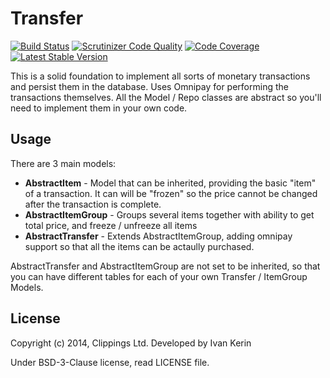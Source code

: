 Transfer
========

[![Build Status](https://travis-ci.org/clippings/transfer.png?branch=master)](https://travis-ci.org/clippings/transfer)
[![Scrutinizer Code Quality](https://scrutinizer-ci.com/g/clippings/transfer/badges/quality-score.png)](https://scrutinizer-ci.com/g/clippings/transfer/)
[![Code Coverage](https://scrutinizer-ci.com/g/clippings/transfer/badges/coverage.png)](https://scrutinizer-ci.com/g/clippings/transfer/)
[![Latest Stable Version](https://poser.pugx.org/clippings/transfer/v/stable.png)](https://packagist.org/packages/clippings/transfer)

This is a solid foundation to implement all sorts of monetary transactions and persist them in the database.
Uses Omnipay for performing the transactions themselves.
All the Model / Repo classes are abstract so you'll need to implement them in your own code.

Usage
-----

There are 3 main models:

- __AbstractItem__ - Model that can be inherited, providing the basic "item" of a transaction. It can will be "frozen" so the price cannot be changed after the transaction is complete.
- __AbstractItemGroup__ - Groups several items together with ability to get total price, and freeze / unfreeze all items
- __AbstractTransfer__ - Extends AbstractItemGroup, adding omnipay support so that all the items can be actaully purchased.

AbstractTransfer and AbstractItemGroup are not set to be inherited, so that you can have different tables for each of your own Transfer / ItemGroup Models.

License
-------

Copyright (c) 2014, Clippings Ltd. Developed by Ivan Kerin

Under BSD-3-Clause license, read LICENSE file.
